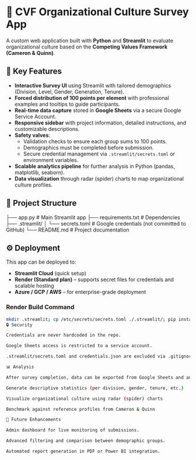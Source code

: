# 📝 CVF Organizational Culture Survey App

A custom web application built with **Python** and **Streamlit** to evaluate organizational culture based on the **Competing Values Framework (Cameron & Quinn)**.  

## 🔑 Key Features
- **Interactive Survey UI** using Streamlit with tailored demographics (Division, Level, Gender, Generation, Tenure).  
- **Forced distribution of 100 points per element** with professional examples and tooltips to guide participants.  
- **Real-time data capture** stored in **Google Sheets** via a secure Google Service Account.  
- **Responsive sidebar** with project information, detailed instructions, and customizable descriptions.  
- **Safety valves**:
  - Validation checks to ensure each group sums to 100 points.  
  - Demographics must be completed before submission.  
  - Secure credential management via `.streamlit/secrets.toml` or environment variables.  
- **Scalable analytics pipeline** for further analysis in Python (pandas, matplotlib, seaborn).  
- **Data visualization** through radar (spider) charts to map organizational culture profiles.  

## 📂 Project Structure
├── app.py # Main Streamlit app
├── requirements.txt # Dependencies
├── .streamlit/
│ └── secrets.toml # Google credentials (not committed to GitHub)
└── README.md # Project documentation


## ⚙️ Deployment
This app can be deployed to:
- **Streamlit Cloud** (quick setup)  
- **Render (Standard plan)** – supports secret files for credentials and scalable hosting  
- **Azure / GCP / AWS** – for enterprise-grade deployment  

### Render Build Command
```bash
mkdir .streamlit; cp /etc/secrets/secrets.toml ./.streamlit/; pip install --upgrade pip && pip install -r requirements.txt```
🔒 Security

Credentials are never hardcoded in the repo.

Google Sheets access is restricted to a service account.

.streamlit/secrets.toml and credentials.json are excluded via .gitignore.

📊 Analysis

After survey completion, data can be exported from Google Sheets and analyzed in Python to:

Generate descriptive statistics (per division, gender, tenure, etc.)

Visualize organizational culture using radar (spider) charts

Benchmark against reference profiles from Cameron & Quinn

🚀 Future Enhancements

Admin dashboard for live monitoring of submissions.

Advanced filtering and comparison between demographic groups.

Automated report generation in PDF or Power BI integration.

